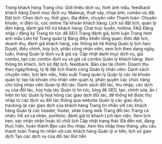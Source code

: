 Trang khách hàng
Trang chủ: Giới thiệu dịch vụ, hình ảnh mẫu, feedback khách hàng 
Danh mục dịch vụ: Makeup, thuê váy, chụp ảnh, combo ưu đãi 
Đặt lịch: Chọn dịch vụ, thời gian, địa điểm, chuyên viên 
Thanh toán: Chuyển khoản, ví điện tử, cọc online 
Tài khoản khách hàng: Lịch sử đặt lịch, quản lý đơn hàng, đánh giá 
Hỗ trợ khách hàng: Chat trực tuyến, hotline, FAQ 
Đăng nhập / đăng ký 
Trang tin tức để SEO 
Trang đánh giá, bình luận 
Trang hình ảnh mẫu 
Liên hệ 
Trang quản lý
Bảng điều khiển tổng quan: Đơn đặt lịch, doanh thu, đánh giá khách hàng, các thống kê hệ thống 
Quản lý lịch hẹn: Duyệt, điều chỉnh, hủy lịch, phân công nhân viên, xem lịch theo dạng ngày, tuần, tháng 
Quản lý dịch vụ & giá cả: Cập nhật danh mục dịch vụ, giá combo, tạo các combo dịch vụ và giá cả combo 
Quản lý khách hàng: Xem thông tin khách, lịch sử đặt lịch, feedback. 
Báo cáo tài chính: Doanh thu theo ngày/tháng, tỷ lệ đặt lịch thành công 
Quản lý nhân viên: Danh sách chuyên viên, lịch làm việc, hiệu suất 
Trang quản lý Quản lý các tài khoản quản lý: tạo tài khoản cho nhân viên quản lý, phân quyền các chức năng cho từng nhân viên 
Quản lý đối tác: Danh sách đối tác, thu nhập, các dịch vụ của đối tác, hủy hợp tác 
Quản lý tin tức, blog để SEO, tạo, chỉnh sửa, ẩn / hiện tin tức 
Quản lý hoa hồng các giao dịch đối tác, để thống kê được thu 
nhập từ các dịch vụ đối tác thông qua website 
Quản lý các giao dịch, tracking lại các giao dịch của khách hàng 
Trang tin nhắn với các khách hàng 
Quản lý các header, footer, slide trang web
Trang đối tác
Trang cá nhân: Hồ sơ cá nhân, portfolio, đánh giá từ khách 
Lịch làm việc: Xem lịch hẹn, xác nhận nhận hoặc từ chối lịch 
Cập nhật trạng thái: Đã đến nơi, đang thực hiện, hoàn thành 
Báo cáo thu nhập: Xem thu nhập theo tháng, yêu cầu thanh toán 
Trang tin nhắn với các khách hàng 
Quản lý ví tiền, lịch sử giao dịch 
Tạo các dịch vụ của đối tác 
Rút tiền 
